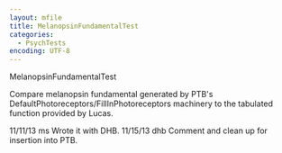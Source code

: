 ```yaml
---
layout: mfile
title: MelanopsinFundamentalTest
categories:
  - PsychTests
encoding: UTF-8
---
```


MelanopsinFundamentalTest

Compare melanopsin fundamental generated by PTB's DefaultPhotoreceptors/FillInPhotoreceptors
machinery to the tabulated function provided by Lucas.

11/11/13  ms   Wrote it with DHB.
11/15/13  dhb  Comment and clean up for insertion into PTB.